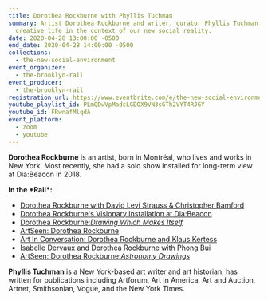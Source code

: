 ```yaml
---
title: Dorothea Rockburne with Phyllis Tuchman
summary: Artist Dorothea Rockburne and writer, curator Phyllis Tuchman discuss
  creative life in the context of our new social reality.
date: 2020-04-28 13:00:00 -0500
end_date: 2020-04-28 14:00:00 -0500
collections:
  - the-new-social-environment
event_organizer:
  - the-brooklyn-rail
event_producer:
  - the-brooklyn-rail
registration_url: https://www.eventbrite.com/e/the-new-social-environment-30-lyle-ashton-harris-mckenzie-wark-tickets-103168923026
youtube_playlist_id: PLmQDwVpMadcLGDOX9VN3sGTh2VYT4RJGY
youtube_id: FRwnafMlqdA
event_platform:
  - zoom
  - youtube
---
```

**Dorothea Rockburne** is an artist, born in Montréal, who lives and works in New York. Most recently, she had a solo show installed for long-term view at Dia:Beacon in 2018.

**In the \*Rail\*:**

* [Dorothea Rockburne with David Levi Strauss & Christopher Bamford](https://brooklynrail.org/2011/07/art/dorothea-rockburne-with-david-levi-strauss-and-christopher-bamford)
* [Dorothea Rockburne's Visionary Installation at Dia:Beacon](https://brooklynrail.org/2019/07/1by1/Dorothea-Rockburnes-Visionary-Installation-at-DiaBeacon)
* [Dorothea Rockburne:*Drawing Which Makes Itself*](https://brooklynrail.org/2013/11/artseen/dorothea-rockburne-drawing-which-makes-itself)
* [ArtSeen: Dorothea Rockburne](https://brooklynrail.org/2018/10/artseen/Dorothea-Rockburne-1)
* [Art In Conversation: Dorothea Rockburne and Klaus Kertess](https://brooklynrail.org/2005/01/art/dorothea-rockburne-and-klaus-kertess)
* [Isabelle Dervaux and Dorothea Rockburne with Phong Bui](https://brooklynrail.org/2007/10/art/isabelle-dervaux-and-dorothea-rockburne-)
* [ArtSeen: Dorothea Rockburne:*Astronomy Drawings*](https://brooklynrail.org/2010/04/artseen/dorothea-rockburne-astronomy-drawings)

**Phyllis Tuchman** is a New York-based art writer and art historian, has written for publications including Artforum, Art in America, Art and Auction, Artnet, Smithsonian, Vogue, and the New York Times.